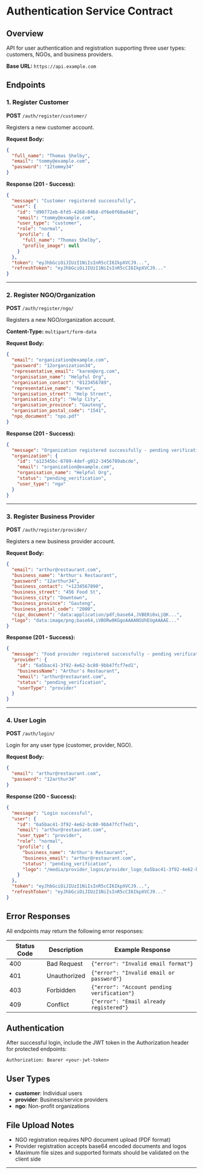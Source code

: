 # Authentication Service Contract

## Overview
API for user authentication and registration supporting three user types: customers, NGOs, and business providers.

**Base URL:** `https://api.example.com`

## Endpoints

### 1. Register Customer
**POST** `/auth/register/customer/`

Registers a new customer account.

**Request Body:**
```json
{
  "full_name": "Thomas Shelby",
  "email": "tommy@example.com",
  "password": "12tommy34"
}
```

**Response (201 - Success):**
```json
{
  "message": "Customer registered successfully",
  "user": {
    "id": "d90772eb-6fd5-4268-84b8-df6e0f60ad4d",
    "email": "tommy@example.com",
    "user_type": "customer",
    "role": "normal",
    "profile": {
      "full_name": "Thomas Shelby",
      "profile_image": null
    }
  },
  "token": "eyJhbGciOiJIUzI1NiIsInR5cCI6IkpXVCJ9...",
  "refreshToken": "eyJhbGciOiJIUzI1NiIsInR5cCI6IkpXVCJ9..."
}
```

---

### 2. Register NGO/Organization
**POST** `/auth/register/ngo/`

Registers a new NGO/organization account.

**Content-Type:** `multipart/form-data`

**Request Body:**
```json
{
  "email": "organization@example.com",
  "password": "12organization34",
  "representative_email": "karen@org.com",
  "organisation_name": "Helpful Org",
  "organisation_contact": "0123456789",
  "representative_name": "Karen",
  "organisation_street": "Help Street",
  "organisation_city": "Help City",
  "organisation_province": "Gauteng",
  "organisation_postal_code": "1541",
  "npo_document": "npo.pdf"
}
```

**Response (201 - Success):**
```json
{
  "message": "Organization registered successfully - pending verification",
  "organization": {
    "id": "a12345bc-6789-4def-g012-3456789abcde",
    "email": "organization@example.com",
    "organisation_name": "Helpful Org",
    "status": "pending_verification",
    "user_type": "ngo"
  }
}
```

---

### 3. Register Business Provider
**POST** `/auth/register/provider/`

Registers a new business provider account.

**Request Body:**
```json
{
  "email": "arthur@restaurant.com",
  "business_name": "Arthur's Restaurant",
  "password": "12arthur34",
  "business_contact": "+1234567890",
  "business_street": "456 Food St",
  "business_city": "Downtown",
  "business_province": "Gauteng",
  "business_postal_code": "2000",
  "cipc_document": "data:application/pdf;base64,JVBERi0xLjQK...",
  "logo": "data:image/png;base64,iVBORw0KGgoAAAANSUhEUgAAAAE..."
}
```

**Response (201 - Success):**
```json
{
  "message": "Food provider registered successfully - pending verification",
  "provider": {
    "id": "6a5bac41-3f92-4e62-bc80-9bb47fcf7ed1",
    "businessName": "Arthur's Restaurant",
    "email": "arthur@restaurant.com",
    "status": "pending_verification",
    "userType": "provider"
  }
}
```

---

### 4. User Login
**POST** `/auth/login/`

Login for any user type (customer, provider, NGO).

**Request Body:**
```json
{
  "email": "arthur@restaurant.com",
  "password": "12arthur34"
}
```

**Response (200 - Success):**
```json
{
  "message": "Login successful",
  "user": {
    "id": "6a5bac41-3f92-4e62-bc80-9bb47fcf7ed1",
    "email": "arthur@restaurant.com",
    "user_type": "provider",
    "role": "normal",
    "profile": {
      "business_name": "Arthur's Restaurant",
      "business_email": "arthur@restaurant.com",
      "status": "pending_verification",
      "logo": "/media/provider_logos/provider_logo_6a5bac41-3f92-4e62-bc80-9bb47fcf7ed1.png"
    }
  },
  "token": "eyJhbGciOiJIUzI1NiIsInR5cCI6IkpXVCJ9...",
  "refreshToken": "eyJhbGciOiJIUzI1NiIsInR5cCI6IkpXVCJ9..."
}
```

## Error Responses

All endpoints may return the following error responses:

| Status Code | Description | Example Response |
|-------------|-------------|------------------|
| 400 | Bad Request | `{"error": "Invalid email format"}` |
| 401 | Unauthorized | `{"error": "Invalid email or password"}` |
| 403 | Forbidden | `{"error": "Account pending verification"}` |
| 409 | Conflict | `{"error": "Email already registered"}` |

## Authentication

After successful login, include the JWT token in the Authorization header for protected endpoints:

```
Authorization: Bearer <your-jwt-token>
```

## User Types

- **customer**: Individual users
- **provider**: Business/service providers
- **ngo**: Non-profit organizations

## File Upload Notes

- NGO registration requires NPO document upload (PDF format)
- Provider registration accepts base64 encoded documents and logos
- Maximum file sizes and supported formats should be validated on the client side

---
